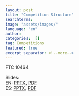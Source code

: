 ```yaml
---
layout: post
title: "Competition Structure"
searchterms:
image: "assets/images/"
language: "en"
author:
categories:  []
tag: Competitions
featured: true
excerpt_separator: <!--more-->
---
```


FTC 10464<br>

Slides:<br>
 EN: <a href="/translations/en-us/Competitions/Competitions.pptx">PPTX</a>,
 <a href="/translations/en-us/Competitions/Competitions.pdf">PDF</a><br>
ES: <a href="/translations/es/Competitions/CompetitionsES.pptx">PPTX</a>,
<a href="/translations/es/Competitions/CompetitionsES.pdf">PDF</a>
